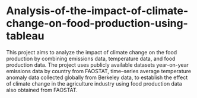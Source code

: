 # Analysis-of-the-impact-of-climate-change-on-food-production-using-tableau
This project aims to analyze the impact of climate change on the food production by combining emissions data, temperature data, and food production data. The project uses publicly available datasets year-on-year emissions data by country from FAOSTAT, time–series average temperature anomaly data collected globally from Berkeley data, to establish the effect of climate change in the agriculture industry using food production data also obtained from FAOSTAT.
